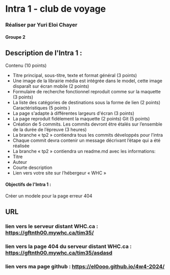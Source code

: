 # Intra 1 - club de voyage #
### Réaliser par Yuri Eloi Chayer
#### Groupe 2

## Description de l'Intra 1 : 
Contenu  (10 points)
-	Titre principal, sous-titre, texte et format général (3 points)
-	Une image de la librairie média est intégrée dans le model, 
cette image disparaît sur écran mobile (2 points)
-	Formulaire de recherche fonctionnel reproduit comme sur la maquette  (3 points)
-	La liste des catégories de destinations sous la forme de lien (2 points)
Caractéristiques (5 points )
-	La page s'adapte à différentes largeurs d'écran (3 points)
-	La page reproduit fidèlement la maquette (2 points)
Git (5 points)
-	Création de 5 commits. Les commits devront être étalés sur l’ensemble de la durée de l’épreuve (3 heures)
-	La branche « tp2 » contiendra tous les commits développés pour l’intra
-	Chaque commit devra contenir un message décrivant l’étape qui a été réalisée
-	La branche « tp2 » contiendra un readme.md avec les informations:
-	Titre
-	Auteur
-	Courte description
-	Lien vers votre site sur l’hébergeur « WHC »


#### Objectifs de l'Intra 1 :
Créer un modele pour la page erreur 404


## URL
### lien vers le serveur distant WHC.ca : https://gftnth00.mywhc.ca/tim35/
### lien vers la page 404 du serveur distant WHC.ca : https://gftnth00.mywhc.ca/tim35/asdasd
### lien vers ma page github : https://el0ooo.github.io/4w4-2024/